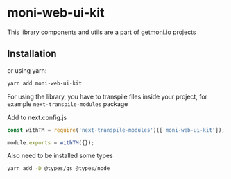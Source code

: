 # moni-web-ui-kit

This library components and utils are a part of [getmoni.io](https://bit.ly/getmoniio) projects

## Installation

or using yarn:
```bash
yarn add moni-web-ui-kit
```


For using the library, you have to transpile files inside your project, for example `next-transpile-modules` package

Add to next.config.js
```js
const withTM = require('next-transpile-modules')(['moni-web-ui-kit']);

module.exports = withTM({});
```

Also need to be installed some types
```bash
yarn add -D @types/qs @types/node
```
